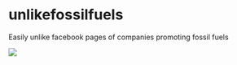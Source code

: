 # unlikefossilfuels
Easily unlike facebook pages of companies promoting fossil fuels 

![](https://d.pr/free/i/KMCwbd+)
